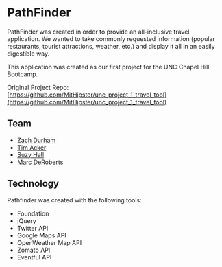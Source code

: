 # PathFinder
PathFinder was created in order to provide an all-inclusive travel application. We wanted to take commonly requested information (popular restaurants, tourist attractions, weather, etc.) and display it all in an easily digestible way.

This application was created as our first project for the UNC Chapel Hill Bootcamp.

Original Project Repo: [https://github.com/MitHipster/unc_project_1_travel_tool](https://github.com/MitHipster/unc_project_1_travel_tool)

## Team
  * [Zach Durham](https://github.com/zdurham)
  * [Tim Acker](https://github.com/MitHipster)
  * [Suzy Hall](https://github.com/hallsuzy1)
  * [Marc DeRoberts](https://github.com/mderoberts)

## Technology
Pathfinder was created with the following tools: 
  * Foundation
  * jQuery
  * Twitter API
  * Google Maps API
  * OpenWeather Map API
  * Zomato API
  * Eventful API
